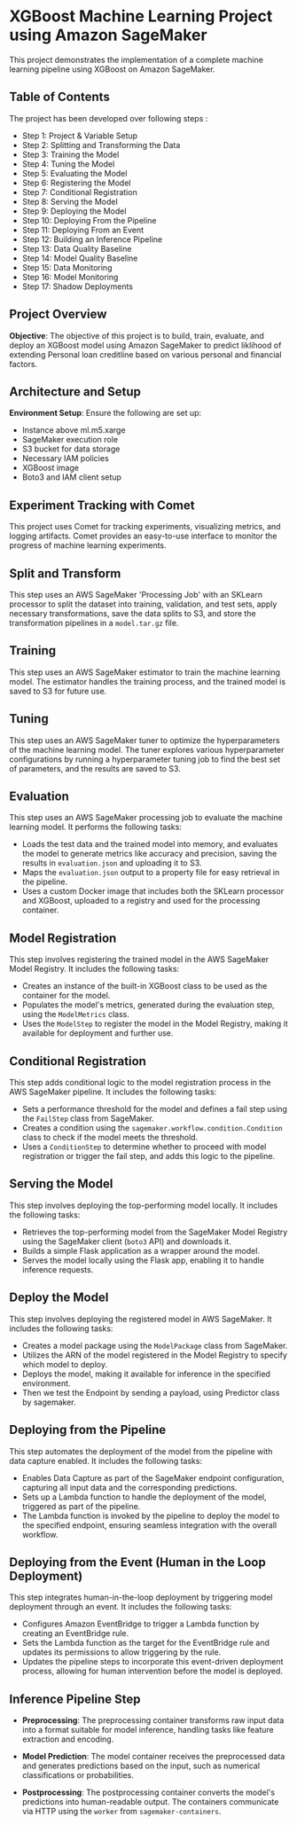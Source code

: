 # XGBoost Machine Learning Project using Amazon SageMaker #


This project demonstrates the implementation of a complete machine learning pipeline using XGBoost on Amazon SageMaker.

## Table of Contents

The project has been developed over following steps :

- Step 1: Project & Variable Setup
- Step 2: Splitting and Transforming the Data
- Step 3: Training the Model
- Step 4: Tuning the Model
- Step 5: Evaluating the Model
- Step 6: Registering the Model
- Step 7: Conditional Registration
- Step 8: Serving the Model
- Step 9: Deploying the Model
- Step 10: Deploying From the Pipeline
- Step 11: Deploying From an Event
- Step 12: Building an Inference Pipeline
- Step 13: Data Quality Baseline
- Step 14: Model Quality Baseline
- Step 15: Data Monitoring
- Step 16: Model Monitoring
- Step 17: Shadow Deployments

## Project Overview

**Objective**: The objective of this project is to build, train, evaluate, and deploy an XGBoost model using Amazon SageMaker to predict liklihood of extending Personal loan creditline based on various personal and financial factors.

## Architecture and Setup

**Environment Setup**: Ensure the following are set up:

- Instance above ml.m5.xarge
- SageMaker execution role
- S3 bucket for data storage
- Necessary IAM policies
- XGBoost image
- Boto3 and IAM client setup

## Experiment Tracking with Comet

This project uses Comet for tracking experiments, visualizing metrics, and logging artifacts. Comet provides an easy-to-use interface to monitor the progress of machine learning experiments.


## Split and Transform

This step uses an AWS SageMaker 'Processing Job' with an SKLearn processor to split the dataset into training, validation, and test sets, apply necessary transformations, save the data splits to S3, and store the transformation pipelines in a `model.tar.gz` file.


## Training

This step uses an AWS SageMaker estimator to train the machine learning model. The estimator handles the training process, and the trained model is saved to S3 for future use.


## Tuning

This step uses an AWS SageMaker tuner to optimize the hyperparameters of the machine learning model. The tuner explores various hyperparameter configurations by running a hyperparameter tuning job to find the best set of parameters, and the results are saved to S3.


## Evaluation

This step uses an AWS SageMaker processing job to evaluate the machine learning model. It performs the following tasks:
 - Loads the test data and the trained model into memory, and evaluates the model to generate metrics like accuracy and precision, saving the results in `evaluation.json` and uploading it to S3.
 - Maps the `evaluation.json` output to a property file for easy retrieval in the pipeline.
 - Uses a custom Docker image that includes both the SKLearn processor and XGBoost, uploaded to a registry and used for the processing container.


## Model Registration

This step involves registering the trained model in the AWS SageMaker Model Registry. It includes the following tasks:

-  Creates an instance of the built-in XGBoost class to be used as the container for the model.
-  Populates the model's metrics, generated during the evaluation step, using the `ModelMetrics` class.
-  Uses the `ModelStep` to register the model in the Model Registry, making it available for deployment and further use.

## Conditional Registration

This step adds conditional logic to the model registration process in the AWS SageMaker pipeline. It includes the following tasks:

- Sets a performance threshold for the model and defines a fail step using the `FailStep` class from SageMaker.
- Creates a condition using the `sagemaker.workflow.condition.Condition` class to check if the model meets the threshold.
- Uses a `ConditionStep` to determine whether to proceed with model registration or trigger the fail step, and adds this logic to the pipeline.


## Serving the Model

This step involves deploying the top-performing model locally. It includes the following tasks:
- Retrieves the top-performing model from the SageMaker Model Registry using the SageMaker client (`boto3` API) and downloads it.
- Builds a simple Flask application as a wrapper around the model.
- Serves the model locally using the Flask app, enabling it to handle inference requests.


## Deploy the Model

This step involves deploying the registered model in AWS SageMaker. It includes the following tasks:
- Creates a model package using the `ModelPackage` class from SageMaker.
- Utilizes the ARN of the model registered in the Model Registry to specify which model to deploy.
- Deploys the model, making it available for inference in the specified environment.
- Then we test the Endpoint by sending a payload, using Predictor class by sagemaker.


## Deploying from the Pipeline

This step automates the deployment of the model from the pipeline with data capture enabled. 
It includes the following tasks:
- Enables Data Capture as part of the SageMaker endpoint configuration, capturing all input data and the corresponding predictions.
- Sets up a Lambda function to handle the deployment of the model, triggered as part of the pipeline.
- The Lambda function is invoked by the pipeline to deploy the model to the specified endpoint, ensuring seamless integration with the overall workflow.

## Deploying from the Event (Human in the Loop Deployment)

This step integrates human-in-the-loop deployment by triggering model deployment through an event. It includes the following tasks:
- Configures Amazon EventBridge to trigger a Lambda function by creating an EventBridge rule.
- Sets the Lambda function as the target for the EventBridge rule and updates its permissions to allow triggering by the rule.
- Updates the pipeline steps to incorporate this event-driven deployment process, allowing for human intervention before the model is deployed.

## Inference Pipeline Step

- **Preprocessing**: The preprocessing container transforms raw input data into a format suitable for model inference, handling tasks like feature extraction and encoding.

- **Model Prediction**: The model container receives the preprocessed data and generates predictions based on the input, such as numerical classifications or probabilities.

- **Postprocessing**: The postprocessing container converts the model's predictions into human-readable output. The containers communicate via HTTP using the `worker` from `sagemaker-containers`.












